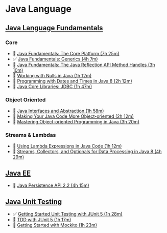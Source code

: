 # Java Language

## [Java Language Fundamentals](https://app.pluralsight.com/paths/skills/java)

### Core

- :black_square_button: [Java Fundamentals: The Core Platform (7h 25m)](https://app.pluralsight.com/library/courses/java-fundamentals-core-platform/table-of-contents)
- :white_check_mark: [Java Fundamentals: Generics (4h 7m)](https://app.pluralsight.com/library/courses/java-generics)
- :black_square_button: [Java Fundamentals: The Java Reflection API Method Handles (3h 10m)](https://app.pluralsight.com/library/courses/java-generics)
- :black_square_button: [Working with Nulls in Java (1h 12m)](https://app.pluralsight.com/library/courses/working-nulls-java/table-of-contents)
- :black_square_button: [Programming with Dates and Times in Java 8 (2h 12m)](https://app.pluralsight.com/library/courses/java8-dates-times-programming/table-of-contents)
- :black_square_button: [Java Core Libraries: JDBC (1h 47m)](https://app.pluralsight.com/library/courses/java-core-libraries-jdbc/table-of-contents)

### Object Oriented

- :black_square_button: [Java Interfaces and Abstraction (1h 58m)](https://app.pluralsight.com/library/courses/junit-5-unit-testing-getting-started/table-of-contents)
- :black_square_button: [Making Your Java Code More Object-oriented (2h 12m)](https://app.pluralsight.com/library/courses/object-oriented-java-code/table-of-contents)
- :black_square_button: [Mastering Object-oriented Programming in Java (3h 20m)](https://app.pluralsight.com/library/courses/object-oriented-java-code/table-of-contents)

### Streams & Lambdas

- :black_square_button: [Using Lambda Expressions in Java Code (1h 12m)](https://app.pluralsight.com/library/courses/lambda-expressions-java-code/table-of-contents)
- :black_square_button: [Streams, Collectors, and Optionals for Data Processing in Java 8 (4h 29m)](https://app.pluralsight.com/library/courses/java-8-data-processing-streams-collectors-optionals/table-of-contents)

## [Java EE](https://app.pluralsight.com/paths/skill/java-ee-foundations)

- :black_square_button: [Java Persistence API 2.2 (4h 15m)](https://app.pluralsight.com/library/courses/java-persistence-api-21/table-of-contents)

## [Java Unit Testing](https://app.pluralsight.com/paths/skills/unit-testing-in-java)

- :white_check_mark: [Getting Started Unit Testing with JUnit 5 (1h 28m)](https://app.pluralsight.com/library/courses/junit-5-unit-testing-getting-started/table-of-contents)
- :black_square_button: [TDD with JUnit 5 (1h 17m)](https://app.pluralsight.com/library/courses/tdd-junit5/table-of-contents)
- :black_square_button: [Getting Started with Mockito (1h 23m)](https://app.pluralsight.com/library/courses/mockito-getting-started/table-of-contents)
